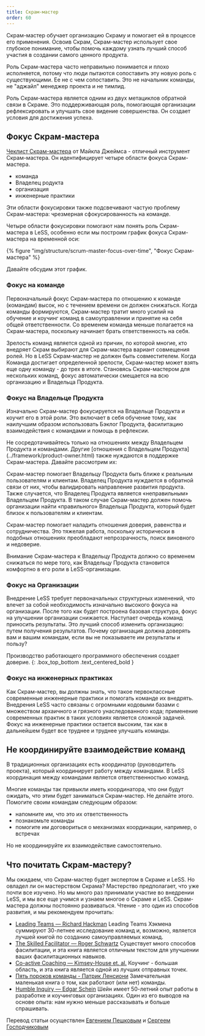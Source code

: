 ```yaml
---
title: Скрам-мастер
order: 60
---
```


Скрам-мастер обучает организацию Скраму и помогает ей в процессе его применения. Освоив Скрам, Скрам-мастер использует свое глубокое понимание, чтобы помочь каждому узнать лучший способ участия в создании самого ценного продукта.

Роль Скрам-мастера часто неправильно понимается и плохо исполняется, потому что люди пытаются сопоставить эту новую роль с существующими. Ее не с чем сопоставить. Это не начальник команды, не "аджайл" менеджер проекта и не тимлид.

Роль Скрам-мастера является одним из двух метациклов обратной связи в Скраме. Это поддерживающая роль, помогающая организации рефлексировать и улучшать свое видение совершенства. Он создает условия для достижения успеха.

## Фокус Скрам-мастера

[Чеклист Скрам-мастера](http://www.scrummasterchecklist.org) от Майкла Джеймса - отличный инструмент Скрам-мастера. Он идентифицирует четыре области фокуса Скрам-мастера.

* команда
* Владелец родукта
* организация
* инженерные практики

Эти области фокусировки также подсвечивают частую проблему Скрам-мастера: чрезмерная сфокусированность на команде.

Четыре области фокусировки помогают нам понять роль Скрам-мастера в LeSS, особенно если мы построим график фокуса Скрам-мастера на временной оси:

<div>
    {% figure "img/structure/scrum-master-focus-over-time", "Фокус Скрам-мастера" %}
</div>

Давайте обсудим этот график.

### Фокус на команде

Первоначальный фокус Скрам-мастера по отношению к команде (командам) высок, но с течением времени он должен снижаться. Когда команды формируются, Скрам-мастер тратит много усилий на обучение и коучинг команд в самоуправлении и принятие на себя общей ответственности. Со временем команда меньше полагается на Скрам-мастера, поскольку начинает брать ответственность на себя.

Зрелость команд является одной из причин, по которой многие, кто внедряет Скрам выбирают для Скрам-мастера вариант совмещения ролей. Но в LeSS Скрам-мастер не должен быть совместителем. Когда Команда достигает определенной зрелости, Скрам-мастер может взять еще одну команду - до трех в итоге. Становясь Скрам-мастером для нескольких команд, фокус автоматически смещается на всю организацию и Владельца Продукта.

### Фокус на Владельце Продукта

Изначально Скрам-мастер фокусируется на Владельце Продукта и коучит его в этой роли. Это включает в себя обучение тому, как наилучшим образом использовать Бэклог Продукта, фасилитацию взаимодействия с командами и помощь в рефлексии.

Не сосредотачивайтесь только на отношениях между Владельцем Продукта и командами. Другие [отношения с Владельцем Продукта] (../framework/product-owner.html) также нуждаются в поддержке Скрам-мастера. Давайте рассмотрим их:

Скрам-мастер помогает Владельцу Продукта быть ближе к реальным пользователям и клиентам. Владелец Продукта нуждается в обратной связи от них, чтобы валидировать направление развития продукта. Также случается, что Владелец Продукта является «неправильным» Владельцем Продукта. В таком случае Скрам-мастер должен помочь организации найти «правильного» Владельца Продукта, который будет близок к пользователям и клиентам.

Скрам-мастер помогает наладить отношения доверия, равенства и сотрудничества. Это тяжелая работа, поскольку исторически в подобных отношениях преобладают непрозрачность, поиск виновного и недоверие.

Внимание Скрам-мастера к Владельцу Продукта должно со временем снижаться по мере того, как Владельцу Продукта становится комфортно в его роли в LeSS-организации.

### Фокус на Организации

Внедрение LeSS требует первоначальных структурных изменений, что влечет за собой необходимость изначально высокого фокуса на организации. После того как будет построена базовая структура, фокус на улучшении организации снижается. Наступает очередь команд приносить результаты. Это лучший способ изменить организацию: путем получения результатов. Почему организация должна доверять вам и вашим командам, если вы не показываете им результаты и пользу?

Производство работающего программного обеспечения создает доверие.
{: .box_top_bottom  .text_centered_bold }

### Фокус на инженерных практиках

Как Скрам-мастер, вы должны знать, что такое первоклассные современные инженерные практики и помогать команде их внедрять. Внедрения LeSS часто связаны с огромными кодовыми базами с множеством архаичного и грязного унаследованного кода; применение современных практик в таких условиях является сложной задачей. Фокус на инженерные практики остается высоким, так как в дальнейшем будет все труднее и труднее улучшать команды.

## Не координируйте взаимодействие команд

В традиционных организациях есть координатор (руководитель проекта), который координирует работу между командами. В LeSS координация между командами является ответственностью команд.

Многие команды так привыкли иметь координатора, что они будут ожидать, что этим будет заниматься Скрам-мастер. Не делайте этого. Помогите своим командам следующим образом:

* напомните им, что это их ответственность
* познакомьте команды
* помогите им договориться о механизмах координации, например, о встречах

Но не координируйте их взаимодействие самостоятельно.

## Что почитать Скрам-мастеру?

Мы ожидаем, что Скрам-мастер будет экспертом в Скраме и LeSS. Но овладел ли он мастерством Скрама? Мастерство предполагает, что уже почти все изучено. Но мы много раз принимали участие во внедрении LeSS, и мы все еще учимся и узнаем многое о Скраме и LeSS. Скрам-мастера должны постоянно развиваться. Чтение - это один из способов развития, и мы рекомендуем прочитать:

* [Leading Teams — Richard Hackman](http://www.amazon.com/Leading-Teams-Setting-Stage-Performances/dp/1578513332)
  Leading Teams Хэкмена суммируют 30-летнее исследование команд и, возможно, является лучшей книгой по созданию самоуправляемых команд.
* [The Skilled Facilitator — Roger Schwartz](http://www.amazon.com/The-Skilled-Facilitator-Comprehensive-Facilitators/dp/0787947237)
  Существует много способов фасилитации, и эта книга является отличным текстом для улучшении ваших фасилитационных навыков.
* [Co-active Coaching — Kimsey-House et. al.](http://www.amazon.com/Co-Active-Coaching-Changing-Business-Transforming/dp/1857885678)
  Коучинг - большая область, и эта книга является одной из лучших отправных точек.
* [Пять пороков команды - Патрик Ленсиони](https://www.ozon.ru/context/detail/id/6258644/)
  Замечательная маленькая книга о том, как работают (или нет) команды.
* [Humble Inquiry — Edgar Schein](http://www.amazon.com/Humble-Inquiry-Instead-Telling-Business/dp/1609949811)
  Шейн имеет 50-летний опыт работы в разработке и коучинговых организациях. Один из его выводов на основе опыта: нам нужно меньше рассказывать и больше спрашивать.

Перевод статьи осуществлен [Евгением Пешковым](https://www.facebook.com/epeshkov) и [Сергеем Господчиковым](https://less.works/ru/profiles/sergey-gospodchikov)
